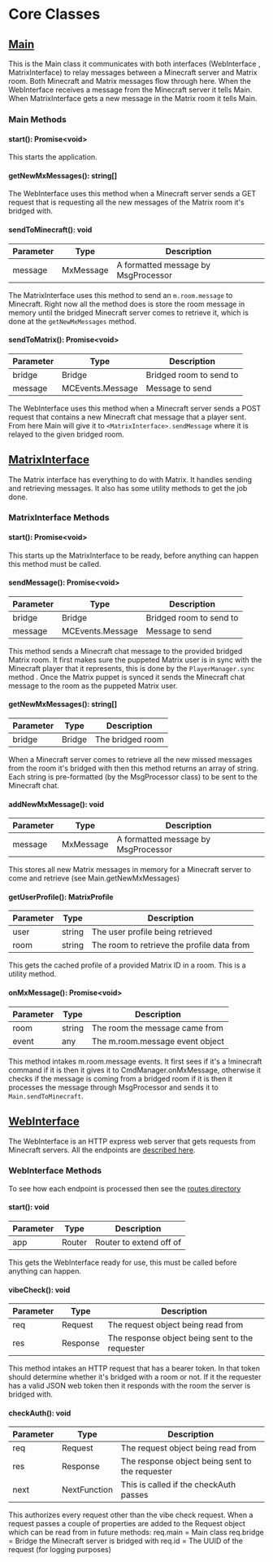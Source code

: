 # Core Classes

## [Main](../src/Main.ts)
This is the Main class it communicates with both interfaces (WebInterface
, MatrixInterface) to relay messages between a Minecraft server and Matrix
room. Both Minecraft and Matrix messages flow through here. When the
WebInterface receives a message from the Minecraft server it tells Main. 
When MatrixInterface gets a new message in the Matrix room it tells Main.

### Main Methods

#### start(): Promise\<void>
This starts the application.

#### getNewMxMessages(): string[]
The WebInterface uses this method when a Minecraft server sends a GET
request that is requesting all the new messages of the Matrix room it's
bridged with.

#### sendToMinecraft(): void
| Parameter | Type      | Description                          |
|-----------|-----------|--------------------------------------|
| message   | MxMessage | A formatted message by MsgProcessor  |

The MatrixInterface uses this method to send an `m.room.message` to
Minecraft. Right now all the method does is store the room message in memory
until the bridged Minecraft server comes to retrieve it, which is done at
the `getNewMxMessages` method.

#### sendToMatrix(): Promise\<void>
| Parameter | Type             | Description             |
|-----------|------------------|-------------------------|
| bridge    | Bridge           | Bridged room to send to |
| message   | MCEvents.Message | Message to send         |

The WebInterface uses this method when a Minecraft server sends a POST
request that contains a new Minecraft chat message that a player sent. From
here Main will give it to `<MatrixInterface>.sendMessage` where it is relayed
to the given bridged room.

## [MatrixInterface](../src/matrix/MatrixInterface.ts)
The Matrix interface has everything to do with Matrix. It handles sending
and retrieving messages. It also has some utility methods to get the job done.

### MatrixInterface Methods

#### start(): Promise\<void>
This starts up the MatrixInterface to be ready, before anything can happen
this method must be called.

#### sendMessage(): Promise\<void>
| Parameter | Type             | Description             |
|-----------|------------------|-------------------------|
| bridge    | Bridge           | Bridged room to send to |
| message   | MCEvents.Message | Message to send         |

This method sends a Minecraft chat message to the provided bridged Matrix room.
It first makes sure the puppeted Matrix user is in sync with the Minecraft
player that it represents, this is done by the `PlayerManager.sync` method
. Once the Matrix puppet is synced it sends the Minecraft chat message to
 the room as the puppeted Matrix user.

#### getNewMxMessages(): string[]
| Parameter | Type   | Description      |
|-----------|--------|------------------|
| bridge    | Bridge | The bridged room |

When a Minecraft server comes to retrieve all the new missed messages from
the room it's bridged with then this method returns an array of string. Each
string is pre-formatted (by the MsgProcessor class) to be sent to the
Minecraft chat.

#### addNewMxMessage(): void
| Parameter | Type      | Description                          |
|-----------|-----------|--------------------------------------|
| message   | MxMessage | A formatted message by MsgProcessor  |

This stores all new Matrix messages in memory for a Minecraft server to come
and retrieve (see Main.getNewMxMessages)

#### getUserProfile(): MatrixProfile
| Parameter | Type   | Description                                |
|-----------|--------|--------------------------------------------|
| user      | string | The user profile being retrieved           |
| room      | string | The room to retrieve the profile data from |

This gets the cached profile of a provided Matrix ID in a room. This is a
utility method.

#### onMxMessage(): Promise\<void>
| Parameter | Type   | Description                     |
|-----------|--------|---------------------------------|
| room      | string | The room the message came  from |
| event     | any    | The m.room.message event object |

This method intakes m.room.message events. It first sees if it's a !minecraft
command if it is then it gives it to CmdManager.onMxMessage, otherwise
it checks if the message is coming from a bridged room if it is then
it processes the message through MsgProcessor and sends it to 
`Main.sendToMinecraft`.

## [WebInterface](../src/webserver/WebInterface.ts)
The WebInterface is an HTTP express web server that gets requests from
Minecraft servers. All the endpoints are [described here](./Endpoints.md).

### WebInterface Methods
To see how each endpoint is processed then see the 
[routes directory](../src/webserver/internal/routes)

#### start(): void
| Parameter | Type   | Description             |
|-----------|--------|-------------------------|
| app       | Router | Router to extend off of |

This gets the WebInterface ready for use, this must be called before
anything can happen.

#### vibeCheck(): void
| Parameter | Type     | Description                                     |
|-----------|----------|-------------------------------------------------|
| req       | Request  | The request object being read from              |
| res       | Response | The response object being sent to the requester |

This method intakes an HTTP request that has a bearer token. In that token
should determine whether it's bridged with a room or not. If it the
requester has a valid JSON web token then it responds with the room the
server is bridged with.

#### checkAuth(): void
| Parameter | Type         | Description                                     |
|-----------|--------------|-------------------------------------------------|
| req       | Request      | The request object being read from              |
| res       | Response     | The response object being sent to the requester |
| next      | NextFunction | This is called if the checkAuth passes          |

This authorizes every request other than the vibe check request. When a
request passes a couple of properties are added to the Request object which
can be read from in future methods:
req.main = Main class
req.bridge = Bridge the Minecraft server is bridged with
req.id = The UUID of the request (for logging purposes)
